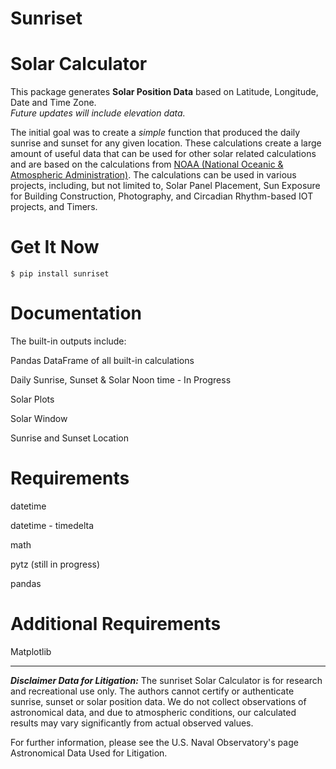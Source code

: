 Sunriset
==========

Solar Calculator
==========

This package generates **Solar Position Data** based on Latitude, Longitude, Date and Time Zone.  
*Future updates will include elevation data.* 

The initial goal was to create a *simple* function that produced the daily sunrise and sunset for any given location. These calculations create a large amount of useful data that can be used for other solar related calculations and are based on the calculations from [NOAA (National Oceanic & Atmospheric Administration)](https://www.esrl.noaa.gov/gmd/grad/solcalc/).  The calculations can be used in various projects, including, but not limited to, Solar Panel Placement, Sun Exposure for Building Construction, Photography, and Circadian Rhythm-based IOT projects, and Timers. 

Get It Now
==========

    $ pip install sunriset


Documentation
=============

The built-in outputs include:

Pandas DataFrame of all built-in calculations 

Daily Sunrise, Sunset & Solar Noon time - In Progress

Solar Plots

Solar Window

Sunrise and Sunset Location


Requirements
============

datetime

datetime - timedelta

math

pytz (still in progress)

pandas

Additional Requirements
============ 
Matplotlib 

-----

***Disclaimer Data for Litigation:***
The sunriset Solar Calculator is for research and recreational use only. The authors cannot certify or authenticate sunrise, sunset or solar position data. We do not collect observations of astronomical data, and due to atmospheric conditions, our calculated results may vary significantly from actual observed values.

For further information, please see the U.S. Naval Observatory's page Astronomical Data Used for Litigation.
